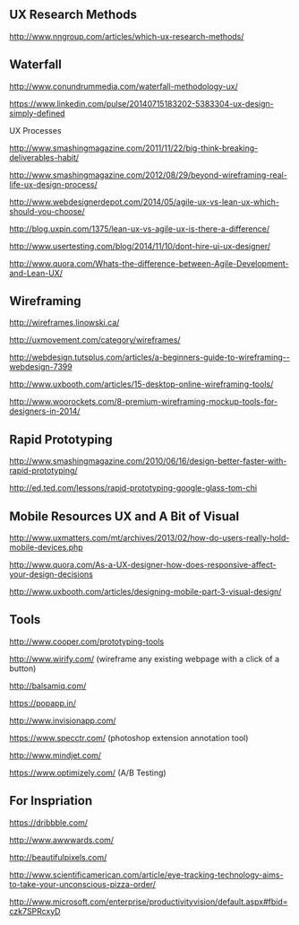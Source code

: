 ## UX Research Methods

http://www.nngroup.com/articles/which-ux-research-methods/


## Waterfall

http://www.conundrummedia.com/waterfall-methodology-ux/

https://www.linkedin.com/pulse/20140715183202-5383304-ux-design-simply-defined

UX Processes

http://www.smashingmagazine.com/2011/11/22/big-think-breaking-deliverables-habit/

http://www.smashingmagazine.com/2012/08/29/beyond-wireframing-real-life-ux-design-process/

http://www.webdesignerdepot.com/2014/05/agile-ux-vs-lean-ux-which-should-you-choose/

http://blog.uxpin.com/1375/lean-ux-vs-agile-ux-is-there-a-difference/

http://www.usertesting.com/blog/2014/11/10/dont-hire-ui-ux-designer/

http://www.quora.com/Whats-the-difference-between-Agile-Development-and-Lean-UX/


## Wireframing

http://wireframes.linowski.ca/

http://uxmovement.com/category/wireframes/

http://webdesign.tutsplus.com/articles/a-beginners-guide-to-wireframing--webdesign-7399

http://www.uxbooth.com/articles/15-desktop-online-wireframing-tools/

http://www.woorockets.com/8-premium-wireframing-mockup-tools-for-designers-in-2014/


## Rapid Prototyping 

http://www.smashingmagazine.com/2010/06/16/design-better-faster-with-rapid-prototyping/ 

http://ed.ted.com/lessons/rapid-prototyping-google-glass-tom-chi


## Mobile Resources UX and A Bit of Visual

http://www.uxmatters.com/mt/archives/2013/02/how-do-users-really-hold-mobile-devices.php

http://www.quora.com/As-a-UX-designer-how-does-responsive-affect-your-design-decisions

http://www.uxbooth.com/articles/designing-mobile-part-3-visual-design/


## Tools

http://www.cooper.com/prototyping-tools

http://www.wirify.com/ (wireframe any existing webpage with a click of a button) 

http://balsamiq.com/

https://popapp.in/

http://www.invisionapp.com/

https://www.specctr.com/  (photoshop extension annotation tool) 

http://www.mindjet.com/

https://www.optimizely.com/ (A/B Testing) 


## For Inspriation 

https://dribbble.com/

http://www.awwwards.com/

http://beautifulpixels.com/

http://www.scientificamerican.com/article/eye-tracking-technology-aims-to-take-your-unconscious-pizza-order/

http://www.microsoft.com/enterprise/productivityvision/default.aspx#fbid=czk7SPRcxyD